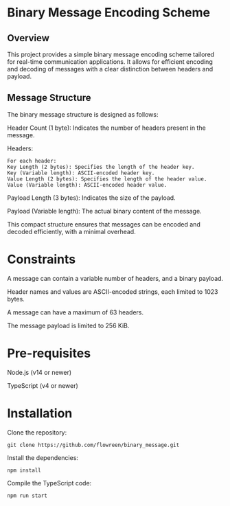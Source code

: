 # Binary Message Encoding Scheme
## Overview
This project provides a simple binary message encoding scheme tailored for real-time communication applications. It allows for efficient encoding and decoding of messages with a clear distinction between headers and payload.

## Message Structure
The binary message structure is designed as follows:

Header Count (1 byte): Indicates the number of headers present in the message.

Headers:

    For each header:
    Key Length (2 bytes): Specifies the length of the header key.
    Key (Variable length): ASCII-encoded header key.
    Value Length (2 bytes): Specifies the length of the header value.
    Value (Variable length): ASCII-encoded header value.

Payload Length (3 bytes): Indicates the size of the payload.

Payload (Variable length): The actual binary content of the message.

This compact structure ensures that messages can be encoded and decoded efficiently, with a minimal overhead.

# Constraints
A message can contain a variable number of headers, and a binary payload.

Header names and values are ASCII-encoded strings, each limited to 1023 bytes.

A message can have a maximum of 63 headers.

The message payload is limited to 256 KiB.

# Pre-requisites
Node.js (v14 or newer)

TypeScript (v4 or newer)

# Installation
Clone the repository:

    git clone https://github.com/flowreen/binary_message.git

Install the dependencies:

    npm install

Compile the TypeScript code:

    npm run start
